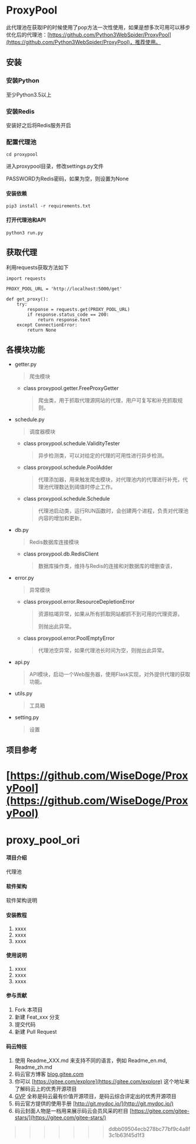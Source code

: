 
# ProxyPool

此代理池在获取IP的时候使用了pop方法一次性使用，如果是想多次可用可以移步优化后的代理池：[https://github.com/Python3WebSpider/ProxyPool](https://github.com/Python3WebSpider/ProxyPool)，推荐使用。

## 安装

### 安装Python

至少Python3.5以上

### 安装Redis

安装好之后将Redis服务开启

### 配置代理池

```
cd proxypool
```

进入proxypool目录，修改settings.py文件

PASSWORD为Redis密码，如果为空，则设置为None

#### 安装依赖

```
pip3 install -r requirements.txt
```

#### 打开代理池和API

```
python3 run.py
```

## 获取代理


利用requests获取方法如下

```
import requests

PROXY_POOL_URL = 'http://localhost:5000/get'

def get_proxy():
    try:
        response = requests.get(PROXY_POOL_URL)
        if response.status_code == 200:
            return response.text
    except ConnectionError:
        return None
```

## 各模块功能

* getter.py

  > 爬虫模块

  * class proxypool.getter.FreeProxyGetter

    > 爬虫类，用于抓取代理源网站的代理，用户可复写和补充抓取规则。

* schedule.py

  > 调度器模块

  * class proxypool.schedule.ValidityTester

    > 异步检测类，可以对给定的代理的可用性进行异步检测。

  * class proxypool.schedule.PoolAdder

    > 代理添加器，用来触发爬虫模块，对代理池内的代理进行补充，代理池代理数达到阈值时停止工作。

  * class proxypool.schedule.Schedule

    > 代理池启动类，运行RUN函数时，会创建两个进程，负责对代理池内容的增加和更新。

* db.py

  > Redis数据库连接模块

  * class proxypool.db.RedisClient

    > 数据库操作类，维持与Redis的连接和对数据库的增删查该，

* error.py

  > 异常模块

  * class proxypool.error.ResourceDepletionError

    > 资源枯竭异常，如果从所有抓取网站都抓不到可用的代理资源，
    >
    > 则抛出此异常。

  * class proxypool.error.PoolEmptyError

    > 代理池空异常，如果代理池长时间为空，则抛出此异常。

* api.py

  > API模块，启动一个Web服务器，使用Flask实现，对外提供代理的获取功能。

* utils.py

  > 工具箱

* setting.py

  > 设置

## 项目参考

[https://github.com/WiseDoge/ProxyPool](https://github.com/WiseDoge/ProxyPool)
=======
# proxy_pool_ori

#### 项目介绍
代理池

#### 软件架构
软件架构说明


#### 安装教程

1. xxxx
2. xxxx
3. xxxx

#### 使用说明

1. xxxx
2. xxxx
3. xxxx

#### 参与贡献

1. Fork 本项目
2. 新建 Feat_xxx 分支
3. 提交代码
4. 新建 Pull Request


#### 码云特技

1. 使用 Readme\_XXX.md 来支持不同的语言，例如 Readme\_en.md, Readme\_zh.md
2. 码云官方博客 [blog.gitee.com](https://blog.gitee.com)
3. 你可以 [https://gitee.com/explore](https://gitee.com/explore) 这个地址来了解码云上的优秀开源项目
4. [GVP](https://gitee.com/gvp) 全称是码云最有价值开源项目，是码云综合评定出的优秀开源项目
5. 码云官方提供的使用手册 [http://git.mydoc.io/](http://git.mydoc.io/)
6. 码云封面人物是一档用来展示码云会员风采的栏目 [https://gitee.com/gitee-stars/](https://gitee.com/gitee-stars/)
>>>>>>> ddbb09504ecb278bc77bf9c4a8f3c1b63f45d1f3
